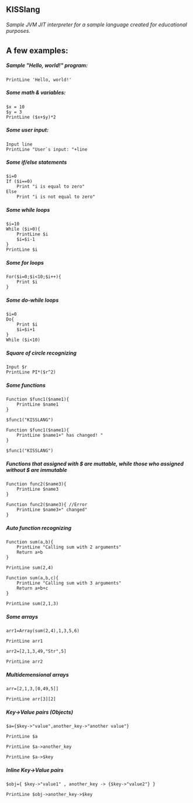 ## KISSlang

###### Sample JVM JIT interpreter for a sample language created for educational purposes.

## A few examples:

##### Sample "Hello, world!" program:
```
PrintLine 'Hello, world!'
```
##### Some math & variables:
```
$x = 10
$y = 3
PrintLine ($x+$y)*2
```
##### Some user input:
```
Input line
PrintLine "User`s input: "+line
```
##### Some if/else statements
```
$i=0
If ($i==0)
    Print "i is equal to zero"
Else
    Print "i is not equal to zero"
```
##### Some while loops
```
$i=10
While ($i>0){
    PrintLine $i
    $i=$i-1
}
PrintLine $i
```
##### Some for loops
```
For($i=0;$i<10;$i++){
    Print $i
}
```
##### Some do-while loops
```
$i=0
Do{
    Print $i
    $i=$i+1
}
While ($i<10)
```


##### Square of circle recognizing
```
Input $r
PrintLine PI*($r^2)
```

##### Some functions 
```
Function $func1($name1){
    PrintLine $name1
}

$func1("KISSLANG")

Function $func1($name1){
    PrintLine $name1+" has changed! "
}

$func1("KISSLANG")
```
##### Functions that assigned with $ are muttable, while those who assigned without $ are immutable
```
Function func2($name3){
    PrintLine $name3
}

Function func2($name3){ //Error
    PrintLine $name3+" changed"
}
```
##### Auto function recognizing
```
Function sum(a,b){
    PrintLine "Calling sum with 2 arguments"
    Return a+b
}

PrintLine sum(2,4)

Function sum(a,b,c){
    PrintLine "Calling sum with 3 arguments"
    Return a+b+c
}

PrintLine sum(2,1,3)
```

#####  Some arrays
````
arr1=Array(sum(2,4),1,3,5,6)

PrintLine arr1

arr2=[2,1,3,49,"Str",5]

PrintLine arr2
````

##### Multidemensional arrays

````
arr=[2,1,3,[0,49,5]]

PrintLine arr[3][2]
````
##### Key->Value pairs (Objects)
````
$a={$key->"value",another_key->"another value"}

PrintLine $a

PrintLine $a->another_key

PrintLine $a->$key

````

##### Inline Key->Value pairs

````
$obj={ $key->"value1" , another_key -> {$key->"value2"} }

PrintLine $obj->another_key->$key
````